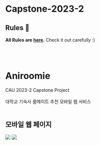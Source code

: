 # Capstone-2023-2


## Rules 🤝

**All Rules are [here](./Rules.md).** Check it out carefully :)


<br><br>
<h1>Aniroomie</h1>
CAU 2023-2 Capstone Project<br><br>
대학교 기숙사 룸메이트 추천 모바일 웹 서비스
<br><br>
<h2>모바일 웹 페이지</h2>
<img src=https://github.com/DooHongKm/Aniroomie-AI/assets/127850414/478c137c-643a-422c-843a-7b3485b7c787>
<img src=https://github.com/DooHongKm/Aniroomie-AI/assets/127850414/aa096587-2e4a-4bd9-a733-f2732f9206b2>
